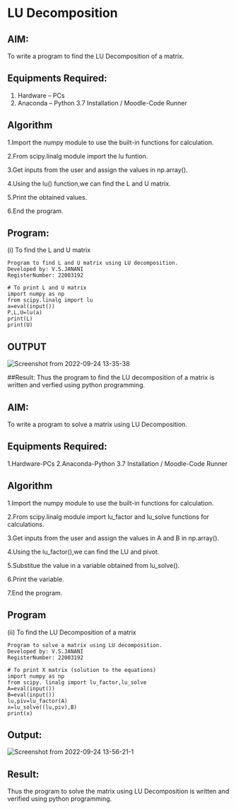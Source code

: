 # LU Decomposition 

## AIM:
To write a program to find the LU Decomposition of a matrix.

## Equipments Required:
1. Hardware – PCs
2. Anaconda – Python 3.7 Installation / Moodle-Code Runner

## Algorithm
1.Import the numpy module to use the built-in functions for calculation.

2.From scipy.linalg module import the lu funtion.

3.Get inputs from the user and assign the values in np.array().

4.Using the lu() function,we can find the L and U matrix.

5.Print the obtained values.

6.End the program.

## Program:

(i) To find the L and U matrix
```
Program to find L and U matrix using LU decomposition.
Developed by: V.S.JANANI
RegisterNumber: 22003192 

# To print L and U matrix
import numpy as np
from scipy.linalg import lu
a=eval(input()) 
P,L,U=lu(a) 
print(L)
print(U)
```

##  OUTPUT
![Screenshot from 2022-09-24 13-35-38](https://user-images.githubusercontent.com/113497680/192087625-46068974-7953-4d4a-b93e-0f99cb106113.png)

##Result:
Thus the program to find the LU decomposition of a matrix is written and verfied using python programming.

## AIM:
To write a program to solve a matrix using LU Decomposition.

## Equipments Required:
1.Hardware-PCs
2.Anaconda-Python 3.7 Installation / Moodle-Code Runner

## Algorithm
1.Import the numpy module to use the built-in functions for calculation.

2.From scipy.linalg module import lu_factor and lu_solve functions for calculations.

3.Get inputs from the user and assign the values in A and B in np.array().

4.Using the lu_factor(),we can find the LU and pivot.

5.Substitue the value in a variable obtained from lu_solve().

6.Print the variable.

7.End the program.


## Program

(ii) To find the LU Decomposition of a matrix
```
Program to solve a matrix using LU decomposition.
Developed by: V.S.JANANI
RegisterNumber: 22003192

# To print X matrix (solution to the equations)
import numpy as np
from scipy. linalg import lu_factor,lu_solve
A=eval(input())
B=eval(input())
lu,piv=lu_factor(A)
x=lu_solve((lu,piv),B)
print(x)
```

## Output:
![Screenshot from 2022-09-24 13-56-21-1](https://user-images.githubusercontent.com/113497680/192088423-7036ad07-00dc-40e0-9af2-ad84a8f32448.png)

## Result:
Thus the program to solve the matrix using LU Decomposition is written and verified using python programming.
